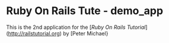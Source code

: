 # Ruby On Rails Tute  - demo_app

This is the 2nd application for the [*Ruby On Rails Tutorial*] (http://railstutorial.org) by [Peter Michael}